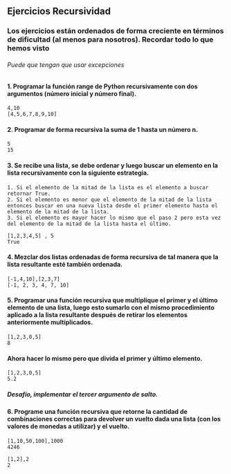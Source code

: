 ## Ejercicios Recursividad  
### Los ejercicios están ordenados de forma creciente en términos de dificultad (al menos para nosotros). Recordar todo lo que hemos visto  
###### Puede que tengan que usar excepciones

#### 1. Programar la función range de Python recursivamente con dos argumentos (número inicial y número final).  
```
4,10
[4,5,6,7,8,9,10]
```
#### 2. Programar de forma recursiva la suma de 1 hasta un número n.
```
5
15
```  
#### 3. Se recibe una lista, se debe ordenar y luego buscar un elemento en la lista recursivamente con la siguiente estrategia.
```  
1. Si el elemento de la mitad de la lista es el elemento a buscar retornar True.
2. Si el elemento es menor que el elemento de la mitad de la lista entonces buscar en una nueva lista desde el primer elemento hasta el elemento de la mitad de la lista.  
3. Si el elemento es mayor hacer lo mismo que el paso 2 pero esta vez del elemento de la mitad de la lista hasta el último.
```
```
[1,2,3,4,5] , 5  
True
``` 
#### 4. Mezclar dos listas ordenadas de forma recursiva de tal manera que la lista resultante esté también ordenada.  
```
[-1,4,10],[2,3,7]  
[-1, 2, 3, 4, 7, 10]
```  


#### 5. Programar una función recursiva que multiplique el primer y el último elemento de una lista, luego esto sumarlo con el mismo procedimiento aplicado a la lista resultante después de retirar los elementos anteriormente multiplicados.  
```
[1,2,3,0,5]
8
```
#### Ahora hacer lo mismo pero que divida el primer y último elemento.  
```
[1,2,3,0,5]
5.2
```  


##### Desafío, implementar el tercer argumento de salto.

#### 6. Programe una función recursiva que retorne la cantidad de combinaciones correctas para devolver un vuelto dada una lista (con los valores de monedas a utilizar) y el vuelto.   
```  
[1,10,50,100],1000
4246
```
```
[1,2],2
2
```
